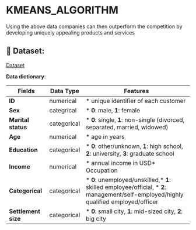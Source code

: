 # KMEANS_ALGORITHM
Using the above data companies can then outperform the competition by developing uniquely appealing products and services

## 📂 Dataset: 

<a href= "https://github.com/TrieuTuanVi/KMEANS_ALGORITHM/blob/main/knn_data.csv">Dataset</a>

**Data dictionary**:

| **Fields**        | **Data Type** | **Features**                                                                                                                        |
|-------------------|---------------|-------------------------------------------------------------------------------------------------------------------------------------|
|**ID**             | numerical     | * unique identifier of each customer                                                                                                |
|**Sex**            | categrical    | * **0**: male, **1**: female                                                                                                        |
|**Marital status** | categorical   | * **0**: single, **1**: non-single (divorced, separated, married, widowed)                                                          |
|**Age**            | numerical     | * age in years                                                                                                                      |
|**Education**      | categorical   | * **0**: other/unknown, **1**: high school, **2**: university, **3**: graduate school                                               |
|**Income**         | numerical     |* annual income in USD* Occupation                                                                                                   |
|**Categorical**    | categorical   |* **0**: unemployed/unskilled,* **1**: skilled employee/official, * **2**: management/self-employed/highly qualified employed/officer|
|**Settlement size**|categorical    |* **0**: small city, **1**: mid-sized city, **2**: big city                                                                          | 
